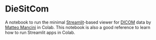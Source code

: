 # DieSitCom
A notebook to run the minimal [Streamlit](https://streamlit.io/)-based viewer for [DICOM](https://www.dicomstandard.org/) data by [Matteo Mancini](https://neurosnippets.com/posts/diesitcom/) in Colab. 
This notebook is also a good reference to learn how to run Streamlit apps in Colab.